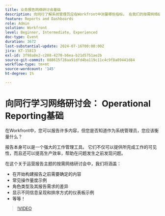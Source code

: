 ```yaml
---
title: 业务报告网络研讨会基础
description: 向同行了解系统管理员应在Workfront中测量哪些指标。 在我们的按需网络研讨会上探索关键指标、报告需求和示例仪表板。
feature: Reports and Dashboards
role: Admin
solution: Workfront
level: Beginner, Intermediate, Experienced
doc-type: Event
duration: 3672
last-substantial-update: 2024-07-16T00:00:00Z
jira: KT-15813
exl-id: 3f98a8e2-c288-4270-b6ea-b21d5751ae2b
source-git-commit: 088615f28aa91dfd4ba119c11c4c9f8a89441d84
workflow-type: tm+mt
source-wordcount: '145'
ht-degree: 1%

---
```


# 向同行学习网络研讨会： Operational Reporting基础

在Workfront中，您可以报告许多内容，但您是否知道作为系统管理员，您应该衡量什么？

报告本身可以是一个强大的工作管理工具。 它们不仅可以提供所完成工作的可见性，而且还可以提高生产效率，帮助在问题发生之前发现问题。

在这个关于运营报告主题的按需网络研讨会中，我们将涵盖：

* 在开始构建报告之前需要确定的内容
* 常见操作量度示例
* 角色类型及其报告需求的差异
* 显示不同信息呈现和排序方式的仪表板示例
* 等等！

>[!VIDEO](https://video.tv.adobe.com/v/3431007/?learn=on)
